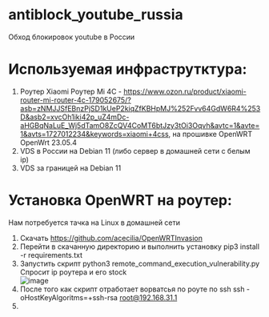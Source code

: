 # antiblock_youtube_russia
Обход блокировок youtube в России


# Используемая инфраструтктура:

1. Роутер Xiaomi Роутер Mi 4С - https://www.ozon.ru/product/xiaomi-router-mi-router-4c-179052675/?asb=zNMJJSfEBnzPjSD1kUeP2kiqZfKBHpMJ%252Fvv64GdW6R4%253D&asb2=xvcOh1iki42p_uZ4mDc-aHGBqNaLuE_Wj5dTamO8ZcQV4CoMT6btJzy3tOi3Oqvh&avtc=1&avte=1&avts=1727012234&keywords=xiaomi+4css,
на прошивке OpenWRT OpenWrt 23.05.4
2. VDS в России на Debian 11 (либо сервер в домашней сети с белым ip)
3. VDS за границей на Debian 11


# Установка OpenWRT на роутер:

Нам потребуется тачка на Linux в домашней сети 

1. Скачать https://github.com/acecilia/OpenWRTInvasion
2. Перейти в скачанную директорию и выполнить установку
 pip3 install -r requirements.txt
3. Запустить скрипт
 python3 remote_command_execution_vulnerability.py
Спросит ip роутера и его stock  
![image](https://github.com/user-attachments/assets/f7eceb0f-ed8e-4eab-9b5f-a0d897368a0e)
4. После того как скрипт отработает ворватсья по роуте по ssh
ssh -oHostKeyAlgoritms=+ssh-rsa root@192.168.31.1
5.
